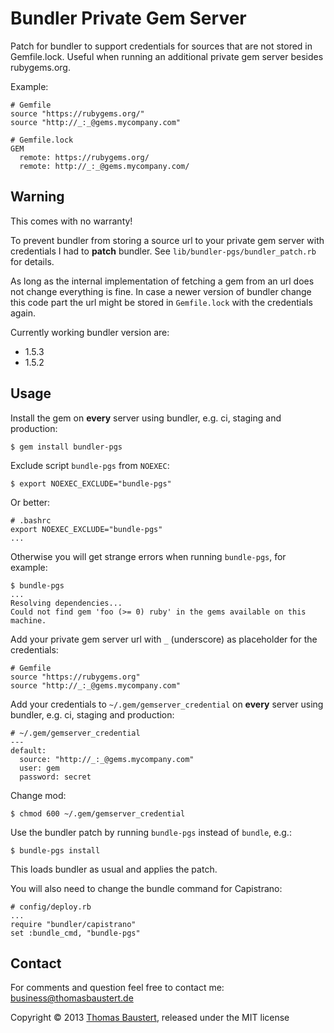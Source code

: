 # Bundler Private Gem Server

Patch for bundler to support credentials for sources that are not stored in Gemfile.lock.
Useful when running an additional private gem server besides rubygems.org.

Example:

    # Gemfile
    source "https://rubygems.org/"
    source "http://_:_@gems.mycompany.com"

    # Gemfile.lock
    GEM
      remote: https://rubygems.org/
      remote: http://_:_@gems.mycompany.com/

## Warning

This comes with no warranty!

To prevent bundler from storing a source url to your private gem server with credentials I had to **patch** bundler.
See `lib/bundler-pgs/bundler_patch.rb` for details.

As long as the internal implementation of fetching a gem from an url does not change everything is fine.
In case a newer version of bundler change this code part the url might be stored in `Gemfile.lock`
with the credentials again.

Currently working bundler version are:

* 1.5.3
* 1.5.2

## Usage

Install the gem on **every** server using bundler, e.g. ci, staging and production:

    $ gem install bundler-pgs

Exclude script `bundle-pgs` from `NOEXEC`:

    $ export NOEXEC_EXCLUDE="bundle-pgs"

Or better:

    # .bashrc
    export NOEXEC_EXCLUDE="bundle-pgs"
    ...

Otherwise you will get strange errors when running `bundle-pgs`, for example:

    $ bundle-pgs
    ...
    Resolving dependencies...
    Could not find gem 'foo (>= 0) ruby' in the gems available on this machine.

Add your private gem server url with `_` (underscore) as placeholder for the credentials:

    # Gemfile
    source "https://rubygems.org"
    source "http://_:_@gems.mycompany.com"

Add your credentials to `~/.gem/gemserver_credential` on **every** server using bundler,
e.g. ci, staging and production:

    # ~/.gem/gemserver_credential
    ---
    default:
      source: "http://_:_@gems.mycompany.com"
      user: gem
      password: secret

Change mod:

    $ chmod 600 ~/.gem/gemserver_credential

Use the bundler patch by running `bundle-pgs` instead of `bundle`, e.g.:

    $ bundle-pgs install

This loads bundler as usual and applies the patch.

You will also need to change the bundle command for Capistrano:

    # config/deploy.rb
    ...
    require "bundler/capistrano"
    set :bundle_cmd, "bundle-pgs"

## Contact

For comments and question feel free to contact me: business@thomasbaustert.de

Copyright © 2013 [Thomas Baustert](http://thomasbaustert.de), released under the MIT license

